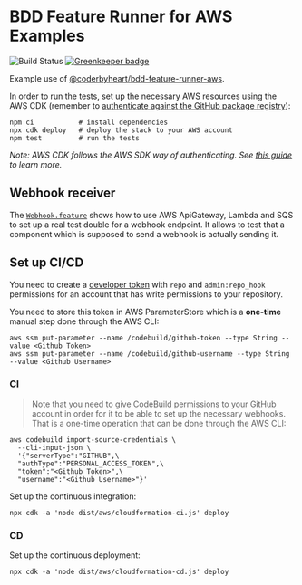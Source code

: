 # BDD Feature Runner for AWS Examples

![Build Status](https://codebuild.eu-west-1.amazonaws.com/badges?uuid=eyJlbmNyeXB0ZWREYXRhIjoiUTZWUlF6bXlJcFZEY2t2ZFdQMnAyZlhvWnB2aWhQQjdld1FBaEFyMitOYkYyNzYvSjhwaXVGRWNWSmdCQ29UZUdRb1N6SUw4NWtJWlNLNHY0UzlQUjQ0PSIsIml2UGFyYW1ldGVyU3BlYyI6IjBSUnpNQnp2bUtXdFJOUmEiLCJtYXRlcmlhbFNldFNlcmlhbCI6MX0%3D&branch=saga)
[![Greenkeeper badge](https://badges.greenkeeper.io/coderbyheart/bdd-feature-runner-aws-example.svg)](https://greenkeeper.io/)

Example use of
[@coderbyheart/bdd-feature-runner-aws](https://github.com/coderbyheart/bdd-feature-runner-aws).

In order to run the tests, set up the necessary AWS resources using the AWS CDK
(remember to
[authenticate against the GitHub package registry](https://help.github.com/en/articles/configuring-npm-for-use-with-github-package-registry#authenticating-to-github-package-registry)):

    npm ci           # install dependencies
    npx cdk deploy   # deploy the stack to your AWS account
    npm test         # run the tests

_Note: AWS CDK follows the AWS SDK way of authenticating. See
[this guide](https://awslabs.github.io/aws-cdk/getting-started.html#configuring-the-cdk)
to learn more._

## Webhook receiver

The [`Webhook.feature`](./features/Webhook.feature) shows how to use AWS
ApiGateway, Lambda and SQS to set up a real test double for a webhook endpoint.
It allows to test that a component which is supposed to send a webhook is
actually sending it.

## Set up CI/CD

You need to create a
[developer token](https://help.github.com/en/articles/creating-a-personal-access-token-for-the-command-line)
with `repo` and `admin:repo_hook` permissions for an account that has write
permissions to your repository.

You need to store this token in AWS ParameterStore which is a **one-time**
manual step done through the AWS CLI:

    aws ssm put-parameter --name /codebuild/github-token --type String --value <Github Token>
    aws ssm put-parameter --name /codebuild/github-username --type String --value <Github Username>

### CI

> Note that you need to give CodeBuild permissions to your GitHub account in
> order for it to be able to set up the necessary webhooks. That is a one-time
> operation that can be done through the AWS CLI:

    aws codebuild import-source-credentials \
      --cli-input-json \
      '{"serverType":"GITHUB",\
      "authType":"PERSONAL_ACCESS_TOKEN",\
      "token":"<Github Token>",\
      "username":"<Github Username>"}'

Set up the continuous integration:

    npx cdk -a 'node dist/aws/cloudformation-ci.js' deploy

### CD

Set up the continuous deployment:

    npx cdk -a 'node dist/aws/cloudformation-cd.js' deploy
